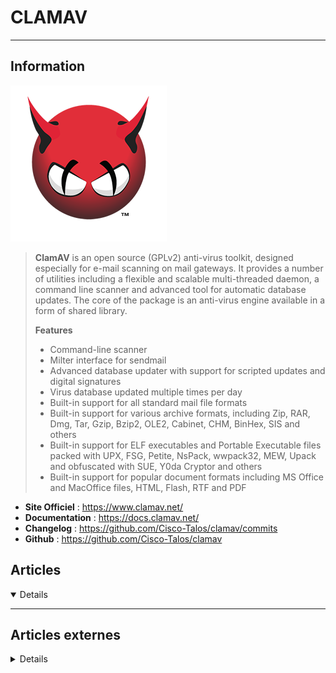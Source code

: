 # CLAMAV
---

## <i class="fa-solid fa-hashtag"></i> Information

![Logo](../../_media/apps/clamav/clamav_logo.png ':size=250 :no-zoom')


> <i class="fa-solid fa-quote-left"></i> **ClamAV** is an open source (GPLv2) anti-virus toolkit, designed especially for e-mail scanning on mail gateways. It provides a number of utilities including a flexible and scalable multi-threaded daemon, a command line scanner and advanced tool for automatic database updates. The core of the package is an anti-virus engine available in a form of shared library.
>
> **Features**
> - Command-line scanner
> - Milter interface for sendmail
> - Advanced database updater with support for scripted updates and digital signatures
> - Virus database updated multiple times per day
> - Built-in support for all standard mail file formats
> - Built-in support for various archive formats, including Zip, RAR, Dmg, Tar, Gzip, Bzip2, OLE2, Cabinet, CHM, BinHex, SIS and others
> - Built-in support for ELF executables and Portable Executable files packed with UPX, FSG, Petite, NsPack, wwpack32, MEW, Upack and obfuscated with SUE, Y0da Cryptor and others
> - Built-in support for popular document formats including MS Office and MacOffice files, HTML, Flash, RTF and PDF <i class="fa-solid fa-quote-left fa-rotate-180"></i>


- <i class="fa-solid fa-globe"></i> **Site Officiel** : https://www.clamav.net/
- <i class="fa-solid fa-book"></i> **Documentation** : https://docs.clamav.net/
- <i class="fa-solid fa-file-circle-question"></i> **Changelog** : https://github.com/Cisco-Talos/clamav/commits
- <i class="fa-brands fa-github"></i> **Github** : https://github.com/Cisco-Talos/clamav



## <i class="fa-regular fa-newspaper"></i> Articles

<details open>

</details>

---

## <i class="fa-solid fa-glasses"></i> Articles externes

<details>

- [20 Examples of Scanning for Viruses with ClamAV on Linux](https://www.linuxcapable.com/20-examples-of-scanning-for-viruses-with-clamav-on-linux/)
- [ClamAV: Use this Open Source Software to Protect your Operating System](https://opensourceforu.com/2020/04/clamav-use-this-open-source-software-to-protect-your-operating-system/)
- [How to Install and Use ClamAV on Ubuntu 20.04](https://linoxide.com/how-to-install-and-use-clamav-on-ubuntu-20-04/)
- [How to Install and Use ClamAV on Ubuntu](https://linuxhint.com/install_clamav_ubuntu/)
- [How to Install ClamAV on Debian 9 and Scan for Vulnerabilities](https://www.rosehosting.com/blog/how-to-install-clamav-on-debian-9-and-scan-for-vulnerabilities/)
- [How to Install ClamAV on Fedora 39, 38 Linux](https://www.linuxcapable.com/install-clamav-on-fedora-linux/)
- [How to Install ClamAV on Ubuntu 24.04, 22.04 or 20.04](https://www.linuxcapable.com/how-to-install-clamav-on-ubuntu-linux/)

</details>

